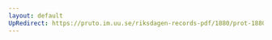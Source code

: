 ```yaml
---
layout: default
UpRedirect: https://pruto.im.uu.se/riksdagen-records-pdf/1880/prot-1880--ak--020/prot-1880--ak--020_027.pdf
---
```

